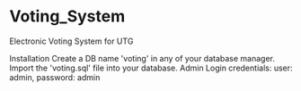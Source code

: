# Voting_System
Electronic Voting System for UTG



Installation
Create a DB name 'voting' in any of your database manager. Import the 'voting.sql' file into your database. Admin Login credentials: user: admin, password: admin

